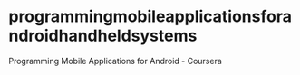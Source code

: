 programmingmobileapplicationsforandroidhandheldsystems
======================================================

Programming Mobile Applications for Android - Coursera
